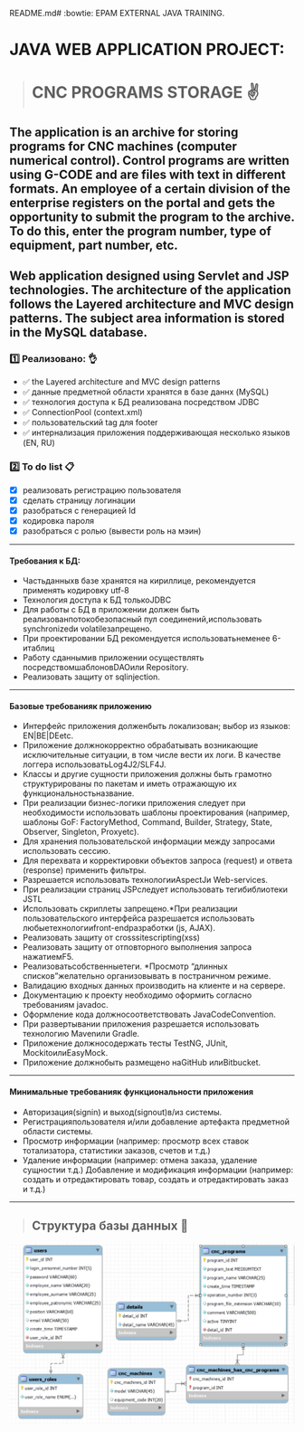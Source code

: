 README.md# :bowtie: EPAM EXTERNAL JAVA TRAINING.

# JAVA WEB APPLICATION PROJECT:    
># CNC PROGRAMS STORAGE :v:

## The application is an archive for storing programs for CNC machines (computer numerical control). Control programs are written using G-CODE and are files with text in different formats. An employee of a certain division of the enterprise registers on the portal and gets the opportunity to submit the program to the archive. To do this, enter the program number, type of equipment, part number, etc.

## Web application designed using Servlet and JSP technologies. The architecture of the application follows the Layered architecture and MVC design patterns. The subject area information is stored in the MySQL database.

### :one: Реализовано: :ok_hand:
* :white_check_mark: the Layered architecture and MVC design patterns
* :white_check_mark: данные предметной области хранятся в базе даннх (MySQL)
* :white_check_mark: технология доступа к БД реализована посредством JDBC
* :white_check_mark: ConnectionPool (context.xml)
* :white_check_mark: пользовательский tag для footer
* :white_check_mark: интернализация приложения поддерживающая несколько языков (EN, RU)
### :two: To do list :clipboard: 
- [x] реализовать регистрацию пользователя
- [x] сделать страницу логинации
- [x] разобраться с генерацией Id
- [x] кодировка пароля
- [x] разобраться с ролью (вывести роль на мэин)
---
#### Требования к БД:
- Частьданныхв базе хранятся на кириллице, рекомендуется применять кодировку utf-8
- Технология доступа к БД толькоJDBC
- Для работы с БД в приложении должен быть реализованпотокобезопасный пул соединений,использовать synchronizedи volatileзапрещено.
- При проектировании БД рекомендуется использоватьнеменее 6-итаблиц
- Работу сданнымив приложении осуществлять посредствомшаблоновDAOили Repository.
- Реализовать защиту от sqlinjection.
---
#### Базовые требованияк приложению
* Интерфейс приложения долженбыть локализован; выбор из языков: EN|BE|DEetc.
* Приложение должнокорректно обрабатывать возникающие исключительные ситуации, в том числе вести их логи. В качестве логгера использоватьLog4J2/SLF4J.
* Классы и другие сущности приложения должны быть грамотно структурированы по пакетам и иметь отражающую их функциональностьназвание.
* При  реализации  бизнес-логики  приложения  следует  при  необходимости  использовать шаблоны проектирования (например, шаблоны GoF: FactoryMethod, Command, Builder, Strategy, State, Observer, Singleton, Proxyetc).
* Для хранения пользовательской информации между запросами использовать сессию.
* Для перехвата и корректировки объектов запроса (request) и ответа (response) применить фильтры.
* Разрешается использовать технологииAspectJи Web-services.
* При реализации страниц JSPследует использовать тегибиблиотеки JSTL
* Использовать скриплеты запрещено.*При  реализации  пользовательского  интерфейса  разрешается  использовать любыетехнологииfront-endразработки (js, AJAX).
* Реализовать защиту от crosssitescripting(xss)
* Реализовать защиту от отповторного выполнения запроса нажатиемF5.
* Реализоватьсобственныетеги. *Просмотр “длинных списков”желательно организовывать в постраничном режиме.
* Валидацию входных данных производить на клиенте и на сервере.
* Документацию к проекту необходимо оформить согласно требованиям javadoc.
* Оформление кода должносоответствовать JavaCodeConvention.
* При развертывании приложения разрешается использовать технологию Mavenили Gradle.
* Приложение должносодержать тесты TestNG, JUnit, MockitoилиEasyMock.
* Приложение должнобыть размещено наGitHub илиBitbucket.
---
#### Минимальные требованияк функциональности приложения
* Авторизация(signin) и выход(signout)в/из системы.
* Регистрацияпользователя и/или добавление артефакта предметной области системы.
* Просмотр информации (например: просмотр всех ставок тотализатора, статистики заказов, счетов и т.д.)
* Удаление информации (например: отмена заказа, удаление сущностии т.д.)
Добавление и модификация информации (например: создать и отредактировать товар, создать и отредактировать заказ и т.д.)
___
>## Структура базы данных :page_facing_up:
![alt text](https://github.com/Petrovich-A/CNC-programs-storage/blob/master/CNC_programs_storage.JPG?raw=true)